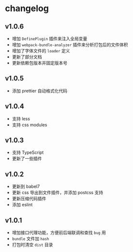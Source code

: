 # changelog

## v1.0.6

- 增加 `DefinePlugin` 插件来注入全局变量
- 增加 `webpack-bundle-analyzer` 插件来分析打包后的文件体积
- 增加了字体文件的 `loader` 定义
- 更新了部分文档
- 更新依赖包版本并固定版本号

## v1.0.5

- 添加 prettier 自动格式化代码

## v1.0.4

- 支持 less
- 支持 css modules

## v1.0.3

- 支持 TypeScript
- 更新了一些插件

## v1.0.2

- 更新到 babel7
- 更新 css 导出到文件插件，并添加 postcss 支持
- 更新压缩代码插件
- 添加 eslint

## v1.0.1

- 增加接口代理功能，方便前后端联调和查找 `bug` 用
- `bundle` 文件加 `hash`
- 打包时清空 `dist` 目录

